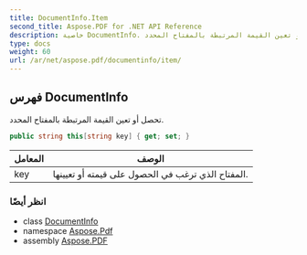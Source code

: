 ```yaml
---
title: DocumentInfo.Item
second_title: Aspose.PDF for .NET API Reference
description: خاصية DocumentInfo. تحصل أو تعين القيمة المرتبطة بالمفتاح المحدد
type: docs
weight: 60
url: /ar/net/aspose.pdf/documentinfo/item/
---
```

## فهرس DocumentInfo

تحصل أو تعين القيمة المرتبطة بالمفتاح المحدد.

```csharp
public string this[string key] { get; set; }
```

| المعامل | الوصف |
| --- | --- |
| key | المفتاح الذي ترغب في الحصول على قيمته أو تعيينها. |

### انظر أيضًا

* class [DocumentInfo](../)
* namespace [Aspose.Pdf](../../../aspose.pdf/)
* assembly [Aspose.PDF](../../../)